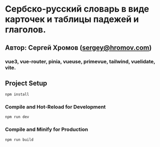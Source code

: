 # Сербско-русский словарь в виде карточек и таблицы падежей и глаголов.

## Автор: Сергей Хромов (sergey@hromov.com)

### vue3, vue-router, pinia, vueuse, primevue, tailwind, vuelidate, vite.


## Project Setup

```sh
npm install
```

### Compile and Hot-Reload for Development

```sh
npm run dev
```

### Compile and Minify for Production

```sh
npm run build
```



